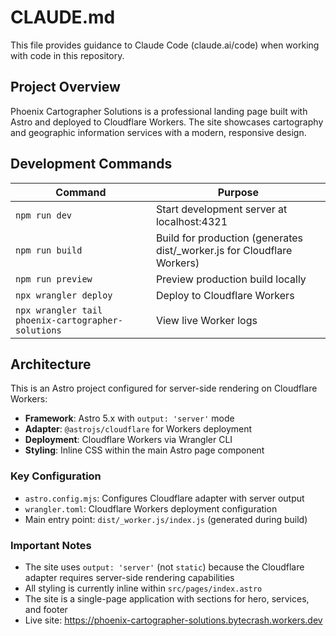 # CLAUDE.md

This file provides guidance to Claude Code (claude.ai/code) when working with code in this repository.

## Project Overview

Phoenix Cartographer Solutions is a professional landing page built with Astro and deployed to Cloudflare Workers. The site showcases cartography and geographic information services with a modern, responsive design.

## Development Commands

| Command | Purpose |
|---------|---------|
| `npm run dev` | Start development server at localhost:4321 |
| `npm run build` | Build for production (generates dist/_worker.js for Cloudflare Workers) |
| `npm run preview` | Preview production build locally |
| `npx wrangler deploy` | Deploy to Cloudflare Workers |
| `npx wrangler tail phoenix-cartographer-solutions` | View live Worker logs |

## Architecture

This is an Astro project configured for server-side rendering on Cloudflare Workers:

- **Framework**: Astro 5.x with `output: 'server'` mode
- **Adapter**: `@astrojs/cloudflare` for Workers deployment
- **Deployment**: Cloudflare Workers via Wrangler CLI
- **Styling**: Inline CSS within the main Astro page component

### Key Configuration

- `astro.config.mjs`: Configures Cloudflare adapter with server output
- `wrangler.toml`: Cloudflare Workers deployment configuration
- Main entry point: `dist/_worker.js/index.js` (generated during build)

### Important Notes

- The site uses `output: 'server'` (not `static`) because the Cloudflare adapter requires server-side rendering capabilities
- All styling is currently inline within `src/pages/index.astro`
- The site is a single-page application with sections for hero, services, and footer
- Live site: https://phoenix-cartographer-solutions.bytecrash.workers.dev